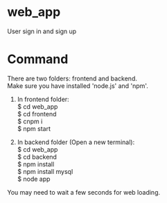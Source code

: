 # web_app
User sign in and sign up

# Command
There are two folders: frontend and backend.  
Make sure you have installed 'node.js' and 'npm'.  

1. In frontend folder:  
$ cd web_app  
$ cd frontend  
$ cnpm i  
$ npm start  

2. In backend folder (Open a new terminal):  
$ cd web_app  
$ cd backend  
$ npm install   
$ npm install mysql   
$ node app  

You may need to wait a few seconds for web loading. 
